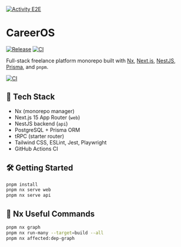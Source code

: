[![Activity E2E](https://github.com/honorablepanda/careeros/actions/workflows/activity-ci.yml/badge.svg)](https://github.com/honorablepanda/careeros/actions/workflows/activity-ci.yml)

# CareerOS

[![Release](https://img.shields.io/github/v/release/honorablepanda/careeros?sort=semver)](https://github.com/honorablepanda/careeros/releases) [![CI](https://github.com/honorablepanda/careeros/actions/workflows/ci.yml/badge.svg)](https://github.com/honorablepanda/careeros/actions/workflows/ci.yml)

Full-stack freelance platform monorepo built with [Nx](https://nx.dev), [Next.js](https://nextjs.org/), [NestJS](https://nestjs.com/), [Prisma](https://www.prisma.io/), and `pnpm`.

[![CI](https://github.com/honorablepanda/careeros/actions/workflows/ci.yml/badge.svg)](https://github.com/honorablepanda/careeros/actions)

## 🧱 Tech Stack

- Nx (monorepo manager)
- Next.js 15 App Router (`web`)
- NestJS backend (`api`)
- PostgreSQL + Prisma ORM
- tRPC (starter router)
- Tailwind CSS, ESLint, Jest, Playwright
- GitHub Actions CI

## 🛠️ Getting Started

```bash
pnpm install
pnpm nx serve web
pnpm nx serve api
```

## 📂 Nx Useful Commands

```bash
pnpm nx graph
pnpm nx run-many --target=build --all
pnpm nx affected:dep-graph
```
